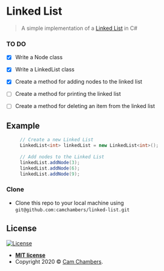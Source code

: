 # Linked List
> A simple implementation of a [Linked List](https://en.wikipedia.org/wiki/Linked_list) in C#

### TO DO

- [x] Write a Node class
- [x] Write a LinkedList class
- [x] Create a method for adding nodes to the linked list
- [ ] Create a method for printing the linked list
- [ ] Create a method for deleting an item from the linked list


## Example

```csharp
     // Create a new Linked List
     LinkedList<int> linkedList = new LinkedList<int>();
      
     // Add nodes to the Linked List
     linkedList.addNode(3);
     linkedList.addNode(6);
     linkedList.addNode(9);
 ```

### Clone

- Clone this repo to your local machine using `git@github.com:camchambers/linked-list.git`

## License

[![License](http://img.shields.io/:license-mit-blue.svg?style=flat-square)](http://badges.mit-license.org)

- **[MIT license](http://opensource.org/licenses/mit-license.php)**
- Copyright 2020 © <a href="https://www.camchambers.com" target="_blank">Cam Chambers</a>.

